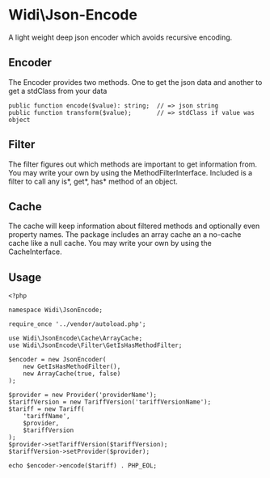# Widi\Json-Encode
A light weight deep json encoder which avoids recursive encoding.

## Encoder
The Encoder provides two methods. One to get the json data and another to get 
a stdClass from your data

	public function encode($value): string;  // => json string
	public function transform($value);       // => stdClass if value was object

## Filter
The filter figures out which methods are important to get information from. You 
may write your own by using the MethodFilterInterface. Included is a filter 
to call any is*, get*, has* method of an object.

## Cache
The cache will keep information about filtered methods and optionally even 
property names. The package includes an array cache an a no-cache cache like a
null cache. You may write your own by using the CacheInterface.

## Usage
	<?php
	
	namespace Widi\JsonEncode;
	
	require_once '../vendor/autoload.php';
	
	use Widi\JsonEncode\Cache\ArrayCache;
	use Widi\JsonEncode\Filter\GetIsHasMethodFilter;
	
	$encoder = new JsonEncoder(
		new GetIsHasMethodFilter(),
		new ArrayCache(true, false)
	);
	
	$provider = new Provider('providerName');
	$tariffVersion = new TariffVersion('tariffVersionName');
	$tariff = new Tariff(
		'tariffName',
		$provider,
		$tariffVersion
	);
	$provider->setTariffVersion($tariffVersion);
	$tariffVersion->setProvider($provider);
	
	echo $encoder->encode($tariff) . PHP_EOL;